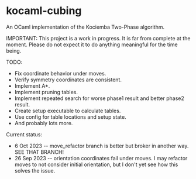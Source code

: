 # kocaml-cubing
An OCaml implementation of the Kociemba Two-Phase algorithm.

IMPORTANT: This project is a work in progress. It is far from complete at the moment. Please do not expect it to do anything meaningful for the time being.

TODO:
* Fix coordinate behavior under moves.
* Verify symmetry coordinates are consistent.
* Implement A*.
* Implement pruning tables.
* Implement repeated search for worse phase1 result and better phase2 result.
* Create setup executable to calculate tables.
* Use config for table locations and setup state.
* And probably lots more.

Current status:
* 6 Oct 2023 -- move_refactor branch is better but broker in another way. SEE THAT BRANCH!
* 26 Sep 2023 -- orientation coordinates fail under moves. I may refactor moves to not consider initial orientation, but I don't yet see how this solves the issue.